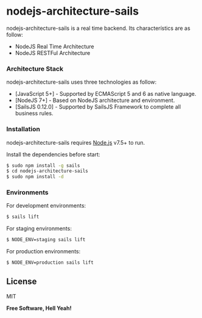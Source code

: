 # nodejs-architecture-sails

nodejs-architecture-sails is a real time backend. Its characterístics are as follow:

  - NodeJS Real Time Architecture
  - NodeJS RESTFul Architecture

### Architecture Stack

nodejs-architecture-sails uses three technologies as follow:

* [JavaScript 5+] - Supported by ECMAScript 5 and 6 as native language.
* [NodeJS 7+] - Based on NodeJS architecture and environment.
* [SailsJS 0.12.0] - Supported by SailsJS Framework to complete all business rules.

### Installation

nodejs-architecture-sails requires [Node.js](https://nodejs.org/) v7.5+ to run.

Install the dependencies before start:

```sh
$ sudo npm install -g sails
$ cd nodejs-architecture-sails
$ sudo npm install -d
```

### Environments

For development environments:

```sh
$ sails lift
```

For staging environments:

```sh
$ NODE_ENV=staging sails lift
```

For production environments:

```sh
$ NODE_ENV=production sails lift
```

License
----

MIT


**Free Software, Hell Yeah!**
